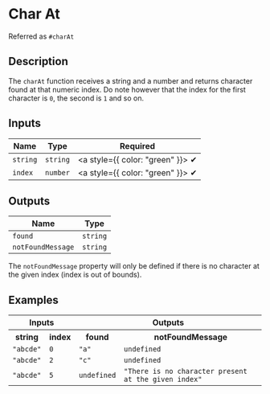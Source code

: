 # Char At
Referred as `#charAt`

## Description
The `charAt` function receives a string and a number and returns character found at that numeric index. Do note however that the index for the first character is `0`, the second is `1` and so on. 

## Inputs
| Name | Type | Required
|------|------|:-----:|
| `string` | `string` | <a style={{ color: "green" }}> ✔ </a>
| `index` | `number` | <a style={{ color: "green" }}> ✔ </a>


## Outputs
| Name | Type |
|------|------|
| `found` | `string` |
| `notFoundMessage` | `string` |

The `notFoundMessage` property will only be defined if there is no character at the given index (index is out of bounds).

## Examples
<table style={{ textAlign: "center" }}>
  <tr>
    <th colspan="2">Inputs</th>
    <th colspan="2">Outputs</th>
  </tr>
  <tr>
    <th>string</th>
    <th>index</th>
    <th>found</th>
    <th>notFoundMessage</th>
  </tr>
  <tr>
    <td><code>"abcde"</code></td>
    <td><code>0</code></td>
    <td><code>"a"</code></td>
    <td><code>undefined</code></td>
  </tr>
  <tr>
    <td><code>"abcde"</code></td>
    <td><code>2</code></td>
    <td><code>"c"</code></td>
    <td><code>undefined</code></td>
  </tr>
  <tr>
    <td><code>"abcde"</code></td>
    <td><code>5</code></td>
    <td><code>undefined</code></td>
    <td><code>"There is no character present at the given index"</code></td>
  </tr>
</table>
